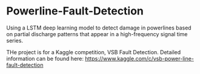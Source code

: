 # Powerline-Fault-Detection

Using a LSTM deep learning model to detect damage in powerlines based on partial discharge patterns that appear in a high-frequency signal time series.

THe project is for a Kaggle competition, VSB Fault Detection. Detailed information can be found here: https://www.kaggle.com/c/vsb-power-line-fault-detection
